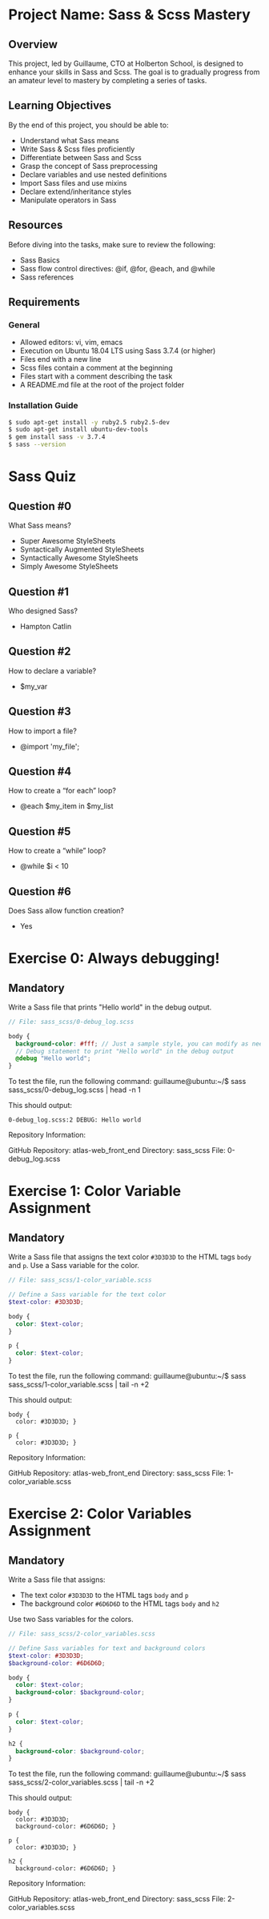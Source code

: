 # Project Name: Sass & Scss Mastery

## Overview
This project, led by Guillaume, CTO at Holberton School, is designed to enhance your skills in Sass and Scss. The goal is to gradually progress from an amateur level to mastery by completing a series of tasks.

## Learning Objectives
By the end of this project, you should be able to:

- Understand what Sass means
- Write Sass & Scss files proficiently
- Differentiate between Sass and Scss
- Grasp the concept of Sass preprocessing
- Declare variables and use nested definitions
- Import Sass files and use mixins
- Declare extend/inheritance styles
- Manipulate operators in Sass

## Resources
Before diving into the tasks, make sure to review the following:

- Sass Basics
- Sass flow control directives: @if, @for, @each, and @while
- Sass references

## Requirements
### General
- Allowed editors: vi, vim, emacs
- Execution on Ubuntu 18.04 LTS using Sass 3.7.4 (or higher)
- Files end with a new line
- Scss files contain a comment at the beginning
- Files start with a comment describing the task
- A README.md file at the root of the project folder

### Installation Guide
```bash
$ sudo apt-get install -y ruby2.5 ruby2.5-dev
$ sudo apt-get install ubuntu-dev-tools
$ gem install sass -v 3.7.4
$ sass --version
```

# Sass Quiz

## Question #0
What Sass means?

- Super Awesome StyleSheets
- Syntactically Augmented StyleSheets
- Syntactically Awesome StyleSheets
- Simply Awesome StyleSheets

## Question #1
Who designed Sass?
- Hampton Catlin

## Question #2
How to declare a variable?
- $my_var

## Question #3
How to import a file?
- @import 'my_file';

## Question #4
How to create a “for each” loop?
- @each $my_item in $my_list

## Question #5
How to create a “while” loop?
- @while $i < 10

## Question #6
Does Sass allow function creation?
- Yes

# Exercise 0: Always debugging!

## Mandatory

Write a Sass file that prints "Hello world" in the debug output.

```scss
// File: sass_scss/0-debug_log.scss

body {
  background-color: #fff; // Just a sample style, you can modify as needed
  // Debug statement to print "Hello world" in the debug output
  @debug "Hello world";
}
```

To test the file, run the following command:
guillaume@ubuntu:~/$ sass sass_scss/0-debug_log.scss | head -n 1

This should output:
```answer
0-debug_log.scss:2 DEBUG: Hello world
```

Repository Information:

GitHub Repository: atlas-web_front_end
Directory: sass_scss
File: 0-debug_log.scss

# Exercise 1: Color Variable Assignment

## Mandatory

Write a Sass file that assigns the text color `#3D3D3D` to the HTML tags `body` and `p`. Use a Sass variable for the color.

```scss
// File: sass_scss/1-color_variable.scss

// Define a Sass variable for the text color
$text-color: #3D3D3D;

body {
  color: $text-color;
}

p {
  color: $text-color;
}
```

To test the file, run the following command:
guillaume@ubuntu:~/$ sass sass_scss/1-color_variable.scss | tail -n +2

This should output:
```answer
body {
  color: #3D3D3D; }

p {
  color: #3D3D3D; }
```

Repository Information:

GitHub Repository: atlas-web_front_end
Directory: sass_scss
File: 1-color_variable.scss

# Exercise 2: Color Variables Assignment

## Mandatory

Write a Sass file that assigns:

- The text color `#3D3D3D` to the HTML tags `body` and `p`
- The background color `#6D6D6D` to the HTML tags `body` and `h2`

Use two Sass variables for the colors.

```scss
// File: sass_scss/2-color_variables.scss

// Define Sass variables for text and background colors
$text-color: #3D3D3D;
$background-color: #6D6D6D;

body {
  color: $text-color;
  background-color: $background-color;
}

p {
  color: $text-color;
}

h2 {
  background-color: $background-color;
}
```

To test the file, run the following command:
guillaume@ubuntu:~/$ sass sass_scss/2-color_variables.scss | tail -n +2

This should output:
```answer
body {
  color: #3D3D3D;
  background-color: #6D6D6D; }

p {
  color: #3D3D3D; }

h2 {
  background-color: #6D6D6D; }
```

Repository Information:

GitHub Repository: atlas-web_front_end
Directory: sass_scss
File: 2-color_variables.scss























